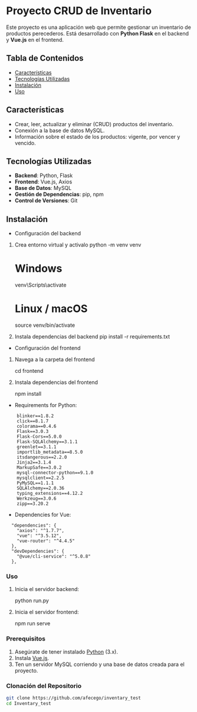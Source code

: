 # Proyecto CRUD de Inventario

Este proyecto es una aplicación web que permite gestionar un inventario de productos perecederos. Está desarrollado con **Python Flask** en el backend y **Vue.js** en el frontend.

## Tabla de Contenidos

- [Características](#características)
- [Tecnologías Utilizadas](#tecnologías-utilizadas)
- [Instalación](#instalación)
- [Uso](#uso)

## Características

- Crear, leer, actualizar y eliminar (CRUD) productos del inventario.
- Conexión a la base de datos MySQL.
- Información sobre el estado de los productos: vigente, por vencer y vencido.

## Tecnologías Utilizadas

- **Backend**: Python, Flask
- **Frontend**: Vue.js, Axios
- **Base de Datos**: MySQL
- **Gestión de Dependencias**: pip, npm
- **Control de Versiones**: Git

## Instalación

* Configuración del backend

1. Crea entorno virtual y activalo
    python -m venv venv
    # Windows
    venv\Scripts\activate
    # Linux / macOS
    source venv/bin/activate

1. Instala dependencias del backend
    pip install -r requirements.txt

* Configuración del frontend

1. Navega a la carpeta del frontend

    cd frontend

2. Instala dependencias del frontend

    npm install

* Requirements for Python:

```
    blinker==1.8.2
    click==8.1.7
    colorama==0.4.6
    Flask==3.0.3
    Flask-Cors==5.0.0
    Flask-SQLAlchemy==3.1.1
    greenlet==3.1.1
    importlib_metadata==8.5.0
    itsdangerous==2.2.0
    Jinja2==3.1.4
    MarkupSafe==3.0.2
    mysql-connector-python==9.1.0
    mysqlclient==2.2.5
    PyMySQL==1.1.1
    SQLAlchemy==2.0.36
    typing_extensions==4.12.2
    Werkzeug==3.0.6
    zipp==3.20.2
```

* Dependencies for Vue:

```
  "dependencies": {
    "axios": "^1.7.7",
    "vue": "^3.5.12",
    "vue-router": "^4.4.5"
  },
  "devDependencies": {
    "@vue/cli-service": "^5.0.8"
  },
```

### Uso

1. Inicia el servidor backend:

    python run.py

2. Inicia el servidor frontend:

    npm run serve


### Prerequisitos

1. Asegúrate de tener instalado [Python](https://www.python.org/downloads/) (3.x).
2. Instala [Vue.js](https://es.vuejs.org/v2/guide/installation).
3. Ten un servidor MySQL corriendo y una base de datos creada para el proyecto.

### Clonación del Repositorio

```bash
git clone https://github.com/afecego/inventary_test
cd Inventary_test
